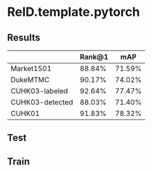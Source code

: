 # ReID.template.pytorch

## Results

| | Rank@1 | mAP| 
| -------- | ----- | ---- | 
| Market1501 | 88.84% | 71.59% |
| DukeMTMC | 90.17% | 74.02% | 
| CUHK03-labeled | 92.64% | 77.47% | 
| CUHK03-detected | 88.03% | 71.40% | 
| CUHK01 | 91.83% | 78.32% | 

## Test

## Train
